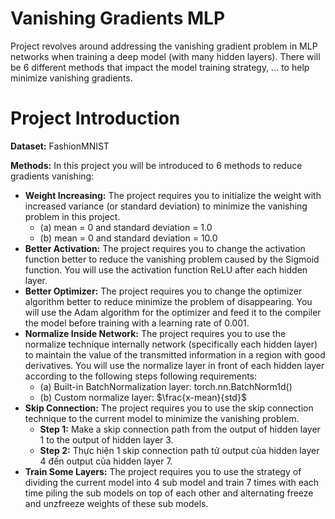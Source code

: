 # Vanishing Gradients MLP
Project revolves around addressing the vanishing gradient problem in MLP networks when training a deep model (with many hidden layers). There will be 6 different methods that impact the model training strategy, ... to help minimize vanishing gradients.
# Project Introduction
**Dataset:** FashionMNIST

**Methods:** In this project you will be introduced to 6 methods to reduce gradients vanishing:
* **Weight Increasing:** The project requires you to initialize the weight with increased variance (or standard deviation) to minimize the vanishing problem in this project.
  - (a) mean = 0 and standard deviation = 1.0
  - (b) mean = 0 and standard deviation = 10.0
* **Better Activation:** The project requires you to change the activation function better to reduce the vanishing problem caused by the Sigmoid function. You will use the activation function ReLU after each hidden layer.
* **Better Optimizer:** The project requires you to change the optimizer algorithm better to reduce minimize the problem of disappearing. You will use the Adam algorithm for the optimizer and feed it to the compiler the model before training with a learning rate of 0.001.
* **Normalize Inside Network:** The project requires you to use the normalize technique internally network (specifically each hidden layer) to maintain the value of the transmitted information in a region with good derivatives. You will use the normalize layer in front of each hidden layer according to the following steps following requirements:
  - (a) Built-in BatchNormalization layer: torch.nn.BatchNorm1d()
  - (b) Custom normalize layer: $\frac{x-mean}{std}$
* **Skip Connection:** The project requires you to use the skip connection technique to the current model to minimize the vanishing problem.
  - **Step 1:** Make a skip connection path from the output of hidden layer 1 to the output of hidden layer 3.
  - **Step 2:** Thực hiện 1 skip connection path tử output của hidden layer 4 đến output của hidden layer 7.
* **Train Some Layers:** The project requires you to use the strategy of dividing the current model into 4 sub model and train 7 times with each time piling the sub models on top of each other and alternating freeze and unzfreeze weights of these sub models.
